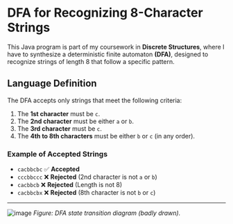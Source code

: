 # DFA for Recognizing 8-Character Strings

This Java program is part of my coursework in **Discrete Structures**, where I have to synthesize a deterministic finite automaton **(DFA)**, designed to recognize strings of length 8 that follow a specific pattern.

## Language Definition
The DFA accepts only strings that meet the following criteria:

1. The **1st character** must be `c`.
2. The **2nd character** must be either `a` or `b`.
3. The **3rd character** must be `c`.
4. The **4th to 8th characters** must be either `b` or `c` (in any order).

### Example of Accepted Strings
- `cacbbcbc` ✅ **Accepted**  
- `cccbbccc` ❌ **Rejected** (2nd character is not `a` or `b`)  
- `cacbbcb` ❌ **Rejected** (Length is not 8)  
- `cacbbcbx` ❌ **Rejected** (8th character is not `b` or `c`)  

---
![image](https://github.com/user-attachments/assets/a9523948-9bce-42f2-8250-716a8497b87a)
*Figure: DFA state transition diagram (badly drawn).*
